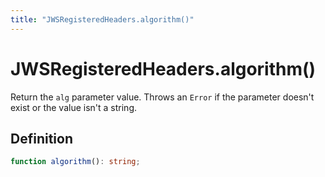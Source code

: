 ```yaml
---
title: "JWSRegisteredHeaders.algorithm()"
---
```


# JWSRegisteredHeaders.algorithm()

Return the `alg` parameter value. Throws an `Error` if the parameter doesn't exist or the value isn't a string.

## Definition

```ts
function algorithm(): string;
```
